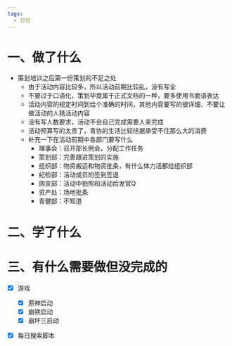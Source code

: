 ```yaml
---
tags:
  - 日记
---
```



# 一、做了什么

- 策划培训之后第一份策划的不足之处
	- 由于活动内容比较多，所以活动前期比较乱，没有写全
	- 不要过于口语化，策划毕竟属于正式文档的一种，要多使用书面语表达
	- 活动内容的规定时间到给个准确的时间，其他内容要写的很详细，不要让做活动的人猜活动内容
	- 没有写人数要求，活动不会自己完成需要人来完成
	- 活动预算写的太贵了，青协的生活比较拮据承受不住那么大的消费
	- 补充一下在活动前期中各部门要写什么
		- 理事会：召开部长例会，分配工作任务
		- 策划部：完善跟进策划的实施
		- 组织部：物资搬运和物资批条，有什么体力活都给组织部
		- 纪检部：活动成员的签到签退
		- 网宣部：活动中拍照和活动后发官Q
		- 资产处：场地批条
		- 青健部：不知道


# 二、学了什么



# 三、有什么需要做但没完成的
- [x] 游戏
	- [x] 原神启动
	- [x] 崩铁启动
	- [x] 崩坏三启动
- [x] 每日搜索脚本

